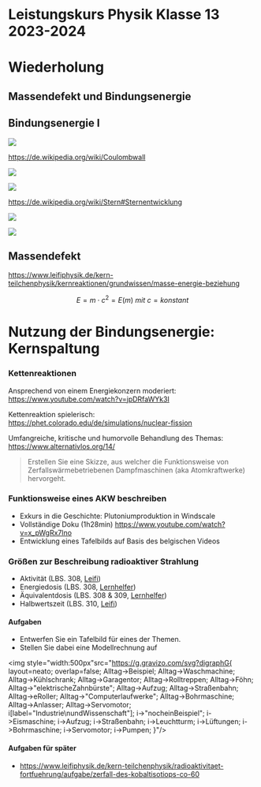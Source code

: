 Leistungskurs Physik Klasse 13 2023-2024
========================================

# Wiederholung

## Massendefekt und Bindungsenergie

## Bindungsenergie I

![](https://www.volkssternwarte-bonn.de/wordpress/wp-content/uploads/2020/12/PotentielleEnergieKernAnnaeherung-600x502.jpg)

https://de.wikipedia.org/wiki/Coulombwall

![](https://dimensionale-physik.de/wp-content/uploads/2022/06/Grafik-Bindung.png)

![](https://upload.wikimedia.org/wikipedia/commons/thumb/1/1a/Atomkernbindungsenergie_RK01.png/1600px-Atomkernbindungsenergie_RK01.png)

https://de.wikipedia.org/wiki/Stern#Sternentwicklung

![](https://upload.wikimedia.org/wikipedia/commons/thumb/3/3c/Kernfusionen0_de.png/800px-Kernfusionen0_de.png)

![](https://i.imgur.com/3XofHQb.png)


## Massendefekt

https://www.leifiphysik.de/kern-teilchenphysik/kernreaktionen/grundwissen/masse-energie-beziehung

$$ E = m \cdot c^2 = E(m) ~mit~ c = konstant$$

# Nutzung der Bindungsenergie: Kernspaltung

### Kettenreaktionen

Ansprechend von einem Energiekonzern moderiert: https://www.youtube.com/watch?v=jpDRfaWYk3I

Kettenreaktion spielerisch: https://phet.colorado.edu/de/simulations/nuclear-fission

Umfangreiche, kritische und humorvolle Behandlung des Themas: https://www.alternativlos.org/14/

> Erstellen Sie eine Skizze, aus welcher die Funktionsweise von Zerfallswärmebetriebenen Dampfmaschinen (aka Atomkraftwerke) hervorgeht.

### Funktionsweise eines AKW beschreiben

- Exkurs in die Geschichte: Plutoniumproduktion in Windscale
- Vollständige Doku (1h28min) https://www.youtube.com/watch?v=x_pWgRx7lno
- Entwicklung eines Tafelbilds auf Basis des belgischen Videos

### Größen zur Beschreibung radioaktiver Strahlung

- Aktivität (LBS. 308, [Leifi](https://www.leifiphysik.de/kern-teilchenphysik/radioaktivitaet-fortfuehrung/grundwissen/zerfallsgesetz-zerfallskonstante-und-halbwertszeit))
- Energiedosis (LBS. 308, [Lernhelfer](https://www.lernhelfer.de/schuelerlexikon/physik/artikel/energiedosis))
- Äquivalentdosis (LBS. 308 & 309, [Lernhelfer](https://www.lernhelfer.de/schuelerlexikon/physik/artikel/aequivalentdosis))
- Halbwertszeit (LBS. 310, [Leifi](https://www.leifiphysik.de/kern-teilchenphysik/radioaktivitaet-fortfuehrung/grundwissen/zerfallsgesetz-zerfallskonstante-und-halbwertszeit))

#### Aufgaben

- Entwerfen Sie ein Tafelbild für eines der Themen.
- Stellen Sie dabei eine Modellrechnung auf

<img style="width:500px"src="https://g.gravizo.com/svg?digraphG{ layout=neato; overlap=false; Alltag->Beispiel; Alltag->Waschmachine; Alltag->Kühlschrank; Alltag->Garagentor; Alltag->Rolltreppen; Alltag->Föhn; Alltag->"elektrischeZahnbürste"; Alltag->Aufzug; Alltag->Straßenbahn; Alltag->eRoller; Alltag->"Computerlaufwerke"; Alltag->Bohrmaschine; Alltag->Anlasser; Alltag->Servomotor; i[label="Industrie\nundWissenschaft"]; i->"nocheinBeispiel"; i->Eismaschine; i->Aufzug; i->Straßenbahn; i->Leuchtturm; i->Lüftungen; i->Bohrmaschine; i->Servomotor; i->Pumpen; }"/>



#### Aufgaben für später

- https://www.leifiphysik.de/kern-teilchenphysik/radioaktivitaet-fortfuehrung/aufgabe/zerfall-des-kobaltisotiops-co-60